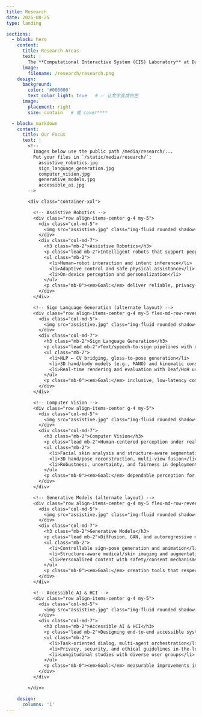 ```yaml
---
title: Research
date: 2025-08-25
type: landing

sections:
  - block: hero
    content:
      title: Research Areas
      text: |
        The **Computational Interactive System (CIS) Laboratory** at Dankook University conducts cutting-edge research in accessible AI technologies—covering **assistive robotics**, **sign language generation**, **computer vision**, and **generative models**—to enhance human–computer interaction and improve accessibility for people with disabilities.
      image:
        filename: /research/research.png
    design:
      background:
        color: '#000000'
        text_color_light: true   # ✅ 让文字变成白色
      image:
        placement: right
        size: contain   # 或 cover****

  - block: markdown
    content:
      title: Our Focus
      text: |
        <!--
          Images below use the public path /media/research/...
          Put your files in `/static/media/research/`:
            assistive_robotics.jpg
            sign_language_generation.jpg
            computer_vision.jpg
            generative_models.jpg
            accessible_ai.jpg
        -->

        <div class="container-xxl">

          <!-- Assistive Robotics -->
          <div class="row align-items-center g-4 my-5">
            <div class="col-md-5">
              <img src="assistive.jpg" class="img-fluid rounded shadow-sm" alt="Assistive Robotics">
            </div>
            <div class="col-md-7">
              <h3 class="mb-2">Assistive Robotics</h3>
              <p class="lead mb-2">Intelligent robots that support people with disabilities in daily life.</p>
              <ul class="mb-2">
                <li>Human–robot interaction and intent inference</li>
                <li>Adaptive control and safe physical assistance</li>
                <li>On-device perception and personalization</li>
              </ul>
              <p class="mb-0"><em>Goal:</em> deliver reliable, privacy-aware assistance in homes, clinics, and public spaces.</p>
            </div>
          </div>

          <!-- Sign Language Generation (alternate layout) -->
          <div class="row align-items-center g-4 my-5 flex-md-row-reverse">
            <div class="col-md-5">
              <img src="assistive.jpg" class="img-fluid rounded shadow-sm" alt="Sign Language Generation">
            </div>
            <div class="col-md-7">
              <h3 class="mb-2">Sign Language Generation</h3>
              <p class="lead mb-2">Text/speech-to-sign pipelines with diffusion and VQ-based models.</p>
              <ul class="mb-2">
                <li>NLP ↔ CV bridging, gloss-to-pose generation</li>
                <li>3D hand/body models (e.g., MANO) and kinematic constraints</li>
                <li>Real-time rendering and evaluation with Deaf/HoH user studies</li>
              </ul>
              <p class="mb-0"><em>Goal:</em> inclusive, low-latency communication tools.</p>
            </div>
          </div>

          <!-- Computer Vision -->
          <div class="row align-items-center g-4 my-5">
            <div class="col-md-5">
              <img src="assistive.jpg" class="img-fluid rounded shadow-sm" alt="Computer Vision">
            </div>
            <div class="col-md-7">
              <h3 class="mb-2">Computer Vision</h3>
              <p class="lead mb-2">Human-centered perception under real-world constraints.</p>
              <ul class="mb-2">
                <li>Facial skin analysis and structure-aware segmentation</li>
                <li>3D hand/pose reconstruction, multi-view fusion</li>
                <li>Robustness, uncertainty, and fairness in deployment</li>
              </ul>
              <p class="mb-0"><em>Goal:</em> dependable perception for interactive systems.</p>
            </div>
          </div>

          <!-- Generative Models (alternate layout) -->
          <div class="row align-items-center g-4 my-5 flex-md-row-reverse">
            <div class="col-md-5">
              <img src="assistive.jpg" class="img-fluid rounded shadow-sm" alt="Generative Models">
            </div>
            <div class="col-md-7">
              <h3 class="mb-2">Generative Models</h3>
              <p class="lead mb-2">Diffusion, GAN, and autoregressive modeling for controllable synthesis.</p>
              <ul class="mb-2">
                <li>Controllable sign-pose generation and animation</li>
                <li>Structure-aware medical/skin imaging and augmentation</li>
                <li>Personalized content with safety/consent mechanisms</li>
              </ul>
              <p class="mb-0"><em>Goal:</em> creation tools that respect constraints and user intent.</p>
            </div>
          </div>

          <!-- Accessible AI & HCI -->
          <div class="row align-items-center g-4 my-5">
            <div class="col-md-5">
              <img src="assistive.jpg" class="img-fluid rounded shadow-sm" alt="Accessible AI & HCI">
            </div>
            <div class="col-md-7">
              <h3 class="mb-2">Accessible AI & HCI</h3>
              <p class="lead mb-2">Designing end-to-end accessible systems with user-centered evaluation.</p>
              <ul class="mb-2">
                <li>Task-oriented dialog, multi-agent orchestration</li>
                <li>Privacy, security, and ethical guidelines in-the-loop</li>
                <li>Longitudinal studies with diverse user groups</li>
              </ul>
              <p class="mb-0"><em>Goal:</em> measurable improvements in accessibility and quality of life.</p>
            </div>
          </div>

        </div>

    design:
      columns: '1'
---
```


